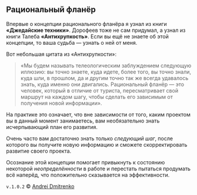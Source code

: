 ## Рациональный фланёр

Впервые о концепции рационального фланёра я узнал из книги __&laquo;Джедайские техники&raquo;__. Дорофеев тоже не сам придумал, а узнал из книги Талеба __&laquo;Антихрупкость&raquo;__. Если вы ещё не знаете об этой концепции, то ваша судьба &mdash; узнать о ней от меня.

Вот небольшая цитата из &laquo;Антихрупкости&raquo;:

>&laquo;Мы будем называть телеологическим заблуждением следующую иллюзию: вы точно знаете, куда идете, более того, вы точно знали, куда шли, в прошлом, да и другим точно так же всегда удавалось знать, куда именно они двигались.
Рациональный фланёр &mdash; это человек, который в отличие от туриста, пересматривает свой маршрут на каждом шагу, чтобы сделать его зависимым от получения новой информации&raquo;.

На практике это означает, что вне зависимости от того, каким проектом вы в данный момент занимаетесь, вам необязательно знать исчерпывающий план его развития.

Очень часто вам достаточно знать только _следующий шаг_, после которого вы получите новую информацию и сможете скорректировать развитие своего проекта.

Осознание этой концепции помогает привыкнуть к состоянию некоторой _неопределённости_ в работе и перестать пытаться продумать всё наперёд, что положительно сказывается на эффективности.

`v.1.0.2` &copy; [Andrei Dmitrenko](https://finelit.github.io/blog)
